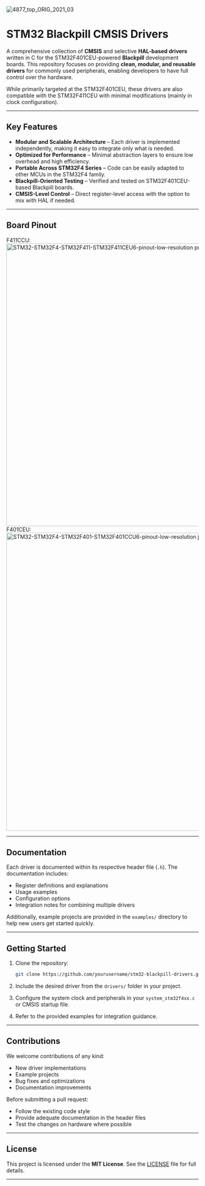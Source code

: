 ![4877_top_ORIG_2021_03](https://github.com/user-attachments/assets/9978fc25-602d-43a1-9f4f-04f3449879b7)
# STM32 Blackpill CMSIS Drivers

A comprehensive collection of **CMSIS** and selective **HAL-based drivers** written in C for the STM32F401CEU-powered **Blackpill** development boards. This repository focuses on providing **clean, modular, and reusable drivers** for commonly used peripherals, enabling developers to have full control over the hardware.

While primarily targeted at the STM32F401CEU, these drivers are also compatible with the STM32F411CEU with minimal modifications (mainly in clock configuration).

---

## Key Features

* **Modular and Scalable Architecture** – Each driver is implemented independently, making it easy to integrate only what is needed.
* **Optimized for Performance** – Minimal abstraction layers to ensure low overhead and high efficiency.
* **Portable Across STM32F4 Series** – Code can be easily adapted to other MCUs in the STM32F4 family.
* **Blackpill-Oriented Testing** – Verified and tested on STM32F401CEU-based Blackpill boards.
* **CMSIS-Level Control** – Direct register-level access with the option to mix with HAL if needed.

---
## Board Pinout
F411CCU:
<img width="1280" height="739" alt="STM32-STM32F4-STM32F411-STM32F411CEU6-pinout-low-resolution png" src="https://github.com/user-attachments/assets/4248c9c3-d492-4764-b207-18cf1837b7a2" />
F401CEU:
<img width="1280" height="779" alt="STM32-STM32F4-STM32F401-STM32F401CCU6-pinout-low-resolution jpg" src="https://github.com/user-attachments/assets/6a1b8725-3bf2-4acb-b415-4d1c36f9c89c" />


---

## Documentation

Each driver is documented within its respective header file (`.h`). The documentation includes:

* Register definitions and explanations
* Usage examples
* Configuration options
* Integration notes for combining multiple drivers

Additionally, example projects are provided in the `examples/` directory to help new users get started quickly.

---

## Getting Started

1. Clone the repository:

   ```bash
   git clone https://github.com/yourusername/stm32-blackpill-drivers.git
   ```

2. Include the desired driver from the `drivers/` folder in your project.

3. Configure the system clock and peripherals in your `system_stm32f4xx.c` or CMSIS startup file.

4. Refer to the provided examples for integration guidance.

---

## Contributions

We welcome contributions of any kind:

* New driver implementations
* Example projects
* Bug fixes and optimizations
* Documentation improvements

Before submitting a pull request:

* Follow the existing code style
* Provide adequate documentation in the header files
* Test the changes on hardware where possible

---

## License

This project is licensed under the **MIT License**. See the [LICENSE](LICENSE) file for full details.

---


